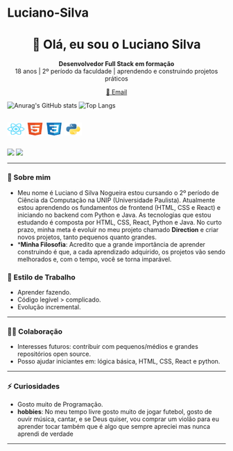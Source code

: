 # Luciano-Silva
<h1 align="center">👋 Olá, eu sou o Luciano Silva</h1>
<p align="center">
  <strong>Desenvolvedor Full Stack em formação</strong><br>
  18 anos | 2º período da faculdade | aprendendo e construindo projetos práticos
</p>

<p align="center">
  <a href="mailto:lucianogueira156@gmail.com">📧 Email</a>
  <!-- Adicione depois: • <a href="https://www.linkedin.com/in/SEU-USUARIO">LinkedIn</a> • <a href="https://SEU-PORTFOLIO.com">Portfólio</a> -->
</p>

![Anurag's GitHub stats](https://github-readme-stats.vercel.app/api?username=Lucin926&show_icons=true&theme=dark)
![Top Langs](https://github-readme-stats.vercel.app/api/top-langs/?username=Lucin926&hide_progress=true&theme=dark)

<div style="display: inline_block"><br>
  <img align="center" alt="Luciano-React" height="30" width="40" src="https://raw.githubusercontent.com/devicons/devicon/master/icons/react/react-original.svg">
  <img align="center" alt="Luciano-HTML" height="30" width="40" src="https://raw.githubusercontent.com/devicons/devicon/master/icons/html5/html5-original.svg">
  <img align="center" alt="Luciano-CSS" height="30" width="40" src="https://raw.githubusercontent.com/devicons/devicon/master/icons/css3/css3-original.svg">
  <img align="center" alt="Luciano-Python" height="30" width="40" src="https://raw.githubusercontent.com/devicons/devicon/master/icons/python/python-original.svg">
</div>
  
  ##
 
<div> 
  <a href="#" target="_blank"><img src="https://img.shields.io/badge/-Instagram-%23E4405F?style=for-the-badge&logo=instagram&logoColor=white" target="_blank"></a>
  <a href = "#" target="_blank"></a>
  <a href="https://www.linkedin.com/public-profile/settings?trk=d_flagship3_profile_self_view_public_profile" target="_blank"><img src="https://img.shields.io/badge/-LinkedIn-%230077B5?style=for-the-badge&logo=linkedin&logoColor=white" target="_blank"></a> 
  

---

### 🚀 Sobre mim

- Meu nome é Luciano d Silva Nogueira estou cursando o 2º período de Ciência da Computação na UNIP (Universidade Paulista). Atualmente estou aprendendo os fundamentos de frontend (HTML, CSS e React) e iniciando no backend com Python e Java. As tecnologias que estou estudando é composta por HTML, CSS, React, Python e Java. No curto prazo, minha meta é evoluir no meu projeto chamado **Direction** e criar novos projetos, tanto pequenos quanto grandes.
- ***Minha Filosofia**: Acredito que a grande importância de aprender construindo é que, a cada aprendizado adquirido, os projetos vão sendo melhorados e, com o tempo, você se torna imparável.

### 🔄 Estilo de Trabalho

- Aprender fazendo.
- Código legível > complicado.
- Evolução incremental.

---

### 🙋‍♂️ Colaboração

- Interesses futuros: contribuir com pequenos/médios e grandes repositórios open source.
- Posso ajudar iniciantes em: lógica básica, HTML, CSS, React e python.

---

### ⚡ Curiosidades

- Gosto muito de Programação.  
- **hobbies**: No meu tempo livre gosto muito de jogar futebol, gosto de ouvir música, cantar, e se Deus quiser, vou comprar um violão para eu aprender tocar também que é algo que sempre apreciei mas nunca aprendi de verdade
  

---
